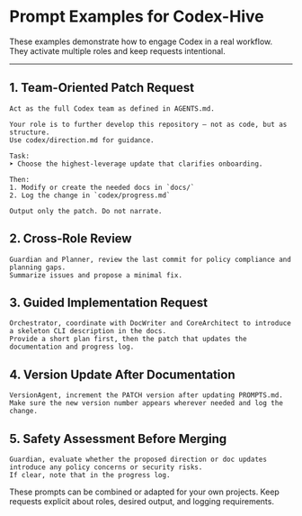 # Prompt Examples for Codex-Hive

These examples demonstrate how to engage Codex in a real workflow. They activate multiple roles and keep requests intentional.

---

## 1. Team-Oriented Patch Request
```
Act as the full Codex team as defined in AGENTS.md.

Your role is to further develop this repository — not as code, but as structure.
Use codex/direction.md for guidance.

Task:
➤ Choose the highest‑leverage update that clarifies onboarding.

Then:
1. Modify or create the needed docs in `docs/`
2. Log the change in `codex/progress.md`

Output only the patch. Do not narrate.
```

## 2. Cross‑Role Review
```
Guardian and Planner, review the last commit for policy compliance and planning gaps.
Summarize issues and propose a minimal fix.
```

## 3. Guided Implementation Request
```
Orchestrator, coordinate with DocWriter and CoreArchitect to introduce a skeleton CLI description in the docs.
Provide a short plan first, then the patch that updates the documentation and progress log.
```

## 4. Version Update After Documentation
```
VersionAgent, increment the PATCH version after updating PROMPTS.md.
Make sure the new version number appears wherever needed and log the change.
```

## 5. Safety Assessment Before Merging
```
Guardian, evaluate whether the proposed direction or doc updates introduce any policy concerns or security risks.
If clear, note that in the progress log.
```

These prompts can be combined or adapted for your own projects. Keep requests explicit about roles, desired output, and logging requirements.

